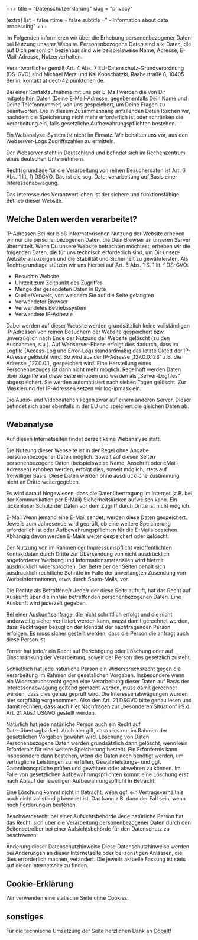 +++
title = "Datenschutzerklärung"
slug = "privacy"

[extra]
list = false
rtime = false
subtitle =" - Information about data processing"
+++

Im Folgenden informieren wir über die Erhebung personenbezogener Daten bei Nutzung unserer Website. Personenbezogene
Daten sind alle Daten, die auf Dich persönlich beziehbar sind wie beispielsweise Name, Adresse, E-Mail-Adresse,
Nutzerverhalten.

Verantwortlicher gemäß Art. 4 Abs. 7 EU-Datenschutz-Grundverordnung (DS-GVO) sind Michael Merz und Kai Kobschätzki,
Raabestraße 8, 10405 Berlin, kontakt at dect-42 pünktchen de.

Bei einer Kontaktaufnahme mit uns per E-Mail werden die von Dir mitgeteilten Daten (Deine E-Mail-Adresse, gegebenenfalls
Dein Name und Deine Telefonnummer) von uns gespeichert, um Deine Fragen zu beantworten. Die in diesem Zusammenhang
anfallenden Daten löschen wir, nachdem die Speicherung nicht mehr erforderlich ist oder schränken die Verarbeitung ein,
falls gesetzliche Aufbewahrungspflichten bestehen.

Ein Webanalyse-System ist nicht im Einsatz. Wir behalten uns vor, aus den Webserver-Logs Zugriffszahlen zu ermitteln.

Der Webserver steht in Deutschland und befindet sich im Rechenzentrum eines deutschen Unternehmens.

Rechtsgrundlage für die Verarbeitung von reinen Besucherdaten ist Art. 6 Abs. 1 lit. f) DSGVO. Das ist die sog.
Datenverarbeitung auf Basis einer Interessenabwägung.

Das Interesse des Verantwortlichen ist der sichere und funktionsfähige Betrieb dieser Website.

## Welche Daten werden verarbeitet?

IP-Adressen Bei der bloß informatorischen Nutzung der Website erheben wir nur die personenbezogenen Daten, die Dein
Browser an unseren Server übermittelt. Wenn Du unsere Website betrachten möchtest, erheben wir die folgenden Daten, die
für uns technisch erforderlich sind, um Dir unsere Website anzuzeigen und die Stabilität und Sicherheit zu
gewährleisten. Als Rechtsgrundlage stützen wir uns hierbei auf Art. 6 Abs. 1 S. 1 lit. f DS-GVO:

-   Besuchte Website
-   Uhrzeit zum Zeitpunkt des Zugriffes
-   Menge der gesendeten Daten in Byte
-   Quelle/Verweis, von welchem Sie auf die Seite gelangten
-   Verwendeter Browser
-   Verwendetes Betriebssystem
-   Verwendete IP-Adresse

Dabei werden auf dieser Website werden grundsätzlich keine vollständigen IP-Adressen von reinen Besuchern der Website
gespeichert bzw. unverzüglich nach Ende der Nutzung der Website gelöscht (zu den Ausnahmen, s.u.). Auf Webserver-Ebene
erfolgt dies dadurch, dass im Logfile (Access-Log und Error-Log) standardmäßig das letzte Oktett der IP-Adresse gelöscht
wird. So wird aus der IP-Adresse „127.0.0.123“ z.B. die Adresse „127.0.0.1„ gespeichert wird. Eine Herstellung eines
Personenbezuges ist dann nicht mehr möglich. Regelhaft werden Daten über Zugriffe auf diese Seite erhoben und werden als
„Server-Logfiles“ abgespeichert. Sie werden automatisiert nach sieben Tagen gelöscht. Zur Maskierung der IP-Adressen
setzen wir log-ipmask ein.

Die Audio- und Videodatenen liegen zwar auf einem anderen Server. Dieser befindet sich aber ebenfalls in der EU und
speichert die gleichen Daten ab.

## Webanalyse

Auf diesen Internetseiten findet derzeit keine Webanalyse statt.

Die Nutzung dieser Webseite ist in der Regel ohne Angabe personenbezogener Daten möglich. Soweit auf diesen Seiten
personenbezogene Daten (beispielsweise Name, Anschrift oder eMail-Adressen) erhoben werden, erfolgt dies, soweit
möglich, stets auf freiwilliger Basis. Diese Daten werden ohne ausdrückliche Zustimmung nicht an Dritte weitergegeben.

Es wird darauf hingewiesen, dass die Datenübertragung im Internet (z.B. bei der Kommunikation per E-Mail)
Sicherheitslücken aufweisen kann. Ein lückenloser Schutz der Daten vor dem Zugriff durch Dritte ist nicht möglich.

E-Mail Wenn jemand eine E-Mail sendet, werden diese Daten gespeichert. Jeweils zum Jahresende wird geprüft, ob eine
weitere Speicherung erforderlich ist oder Aufbewahrungspflichten für die E-Mails bestehen. Abhängig davon werden E-Mails
weiter gespeichert oder gelöscht.

Der Nutzung von im Rahmen der Impressumspflicht veröffentlichten Kontaktdaten durch Dritte zur Übersendung von nicht
ausdrücklich angeforderter Werbung und Informationsmaterialien wird hiermit ausdrücklich widersprochen. Der Betreiber
der Seiten behält sich ausdrücklich rechtliche Schritte im Falle der unverlangten Zusendung von Werbeinformationen, etwa
durch Spam-Mails, vor.

Die Rechte als Betroffene/r Jede/r der diese Seite aufruft, hat das Recht auf Auskunft über die ihn/sie betreffenden
personenbezogenen Daten. Eine Auskunft wird jederzeit gegeben.

Bei einer Auskunftsanfrage, die nicht schriftlich erfolgt und die nicht anderweitig sicher verifiziert werden kann,
musst damit gerechnet werden, dass Rückfragen bezüglich der Identität der nachfragenden Person erfolgen. Es muss sicher
gestellt werden, dass die Person die anfragt auch diese Person ist.

Ferner hat jede/r ein Recht auf Berichtigung oder Löschung oder auf Einschränkung der Verarbeitung, soweit der Person
dies gesetzlich zusteht.

Schließlich hat jede natürliche Person ein Widerspruchsrecht gegen die Verarbeitung im Rahmen der gesetzlichen Vorgaben.
Insbesondere wenn ein Widerspruchsrecht gegen eine Verarbeitung dieser Daten auf Basis der Interessenabwägung geltend
gemacht werden, muss damit gerechnet werden, dass dies genau geprüft wird. Die Interessenabwägungen wurden hier
sorgfältig vorgenommen. Also den Art. 21 DSGVO bitte genau lesen und damit rechnen, dass auch hier Nachfragen zur
„besonderen Situation“ i.S.d. Art. 21 Abs.1 DSGVO gestellt werden.

Natürlich hat jede natürliche Person auch ein Recht auf Datenübertragbarkeit. Auch hier gilt, dass dies nur im Rahmen
der gesetzlichen Vorgaben gewährt wird. Löschung von Daten Personenbezogene Daten werden grundsätzlich dann gelöscht,
wenn kein Erfordernis für eine weitere Speicherung besteht. Ein Erfordernis kann insbesondere dann bestehen, wenn die
Daten noch benötigt werden, um vertragliche Leistungen zur erfüllen, Gewährleistungs- und ggf. Garantieansprüche prüfen
und gewähren oder abwehren zu können. Im Falle von gesetzlichen Aufbewahrungspflichten kommt eine Löschung erst nach
Ablauf der jeweiligen Aufbewahrungspflicht in Betracht.

Eine Löschung kommt nicht in Betracht, wenn ggf. ein Vertragsverhältnis noch nicht vollständig beendet ist. Das kann
z.B. dann der Fall sein, wenn noch Forderungen bestehen.

Beschwerderecht bei einer Aufsichtsbehörde Jede natürliche Person hat das Recht, sich über die Verarbeitung
personenbezogener Daten durch den Seitenbetreiber bei einer Aufsichtsbehörde für den Datenschutz zu beschweren.

Änderung dieser Datenschutzhinweise Diese Datenschutzhinweise werden bei Änderungen an dieser Internetseite oder bei
sonstigen Anlässen, die dies erforderlich machen, verändert. Die jeweils aktuelle Fassung ist stets auf dieser
Internetseite zu finden.

## Cookie-Erklärung

Wir verwenden eine statische Seite ohne Cookies.

## sonstiges

Für die technische Umsetzung der Seite herzlichen Dank an [Cobalt](https://cobalt.rocks)!
